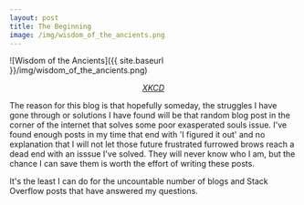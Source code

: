 ```yaml
---
layout: post
title: The Beginning
image: /img/wisdom_of_the_ancients.png
---
```


![Wisdom of the Ancients]({{ site.baseurl }}/img/wisdom_of_the_ancients.png)  

<center><a href="https://xkcd.com/979/"><em>XKCD</em></a></center>  


The reason for this blog is that hopefully someday, the struggles I have gone through or solutions I have found will be that random blog post in the corner of the internet that solves some poor exasperated souls issue.  I've found enough posts in my time that end with 'I figured it out' and no explanation that I will not let those future frustrated furrowed brows reach a dead end with an isssue I've solved.  They will never know who I am, but the chance I can save them is worth the effort of writing these posts.  

It's the least I can do for the uncountable number of blogs and Stack Overflow posts that have answered my questions.
